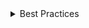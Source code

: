 <details>
<summary>
 Best Practices
</summary>

### Do

- Dialog boxes consist of a header (`DialogTitle`), content (`DialogContent`), and footer (`DialogActions`), which should all be included inside a body (`DialogBody`).
- Validate that people’s entries are acceptable before closing the dialog. Show an inline validation error near the field they must correct.
- Modal dialogs should be used very sparingly—only when it’s critical that people make a choice or provide information before they can proceed. Thee dialogs are generally used for irreversible or potentially destructive tasks. They’re typically paired with an backdrop without a light dismiss.
- `DialogSurface` by default has `aria-describedby="dialog-content-id"`, which might not be ideal with complex `DialogContent`, on those scenarios, it is recommended to set `aria-describedby={null}`

### Don't

- Don't use more than three buttons between `DialogActions`.
- Don't open a Dialog from a Dialog
- Don't use a Dialog with no focusable elements

</details>
